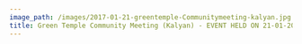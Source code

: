 ```yaml
---
image_path: /images/2017-01-21-greentemple-Communitymeeting-kalyan.jpg
title: Green Temple Community Meeting (Kalyan) - EVENT HELD ON 21-01-2017
---
```

